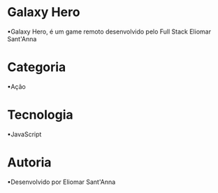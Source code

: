 # Galaxy Hero
▪Galaxy Hero, é um game remoto desenvolvido pelo Full Stack Eliomar Sant'Anna
# Categoria 
▪Ação 
# Tecnologia 
▪JavaScript 
# Autoria 
▪Desenvolvido por Eliomar Sant'Anna 
